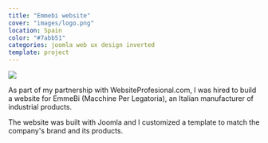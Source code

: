 ```yaml
---
title: "Emmebi website"
cover: "images/logo.png"
location: Spain
color: "#7abb51"
categories: joomla web ux design inverted
template: project
---
```


![](/work/emmebi/images/1.png)

As part of my partnership with WebsiteProfesional.com, I was hired to build a website for EmmeBi (Macchine Per Legatoria), an Italian manufacturer of industrial products.

The website was built with Joomla and I customized a template to match the company's brand and its products.
